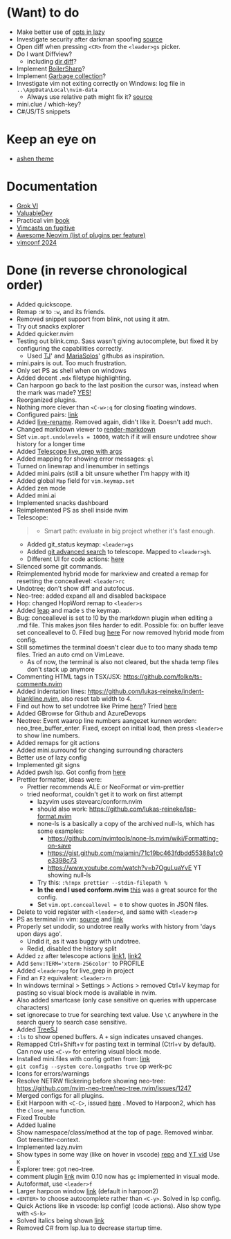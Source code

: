 # (Want) to do

- Make better use of [opts in lazy](https://www.reddit.com/r/neovim/comments/1j86rgd/cant_get_how_lazynvim_opts_work/)
- Investigate security after darkman spoofing [source](https://www.reddit.com/r/neovim/comments/1j97igm/darkman_spoofing_malware_is_also_found/)
- Open diff when pressing `<CR>` from the `<leader>gs` picker.
- Do I want Diffview?
  - including [dir diff](https://www.reddit.com/r/neovim/comments/1j9ypsl/git_difftool_dirdiff_integration/)?
- Implement [BoilerSharp](https://github.com/DestopLine/boilersharp.nvim)?
- Implement [Garbage collection](https://github.com/Zeioth/garbage-day.nvim?tab=readme-ov-file)?
- Investigate vim not exiting correctly on Windows: log file in `..\AppData\Local\nvim-data`
  - Always use relative path might fix it? [source](https://github.com/neovim/neovim/issues/8587#issuecomment-2576033560)
- mini.clue / which-key?
- C#/JS/TS snippets

# Keep an eye on

- [ashen theme](https://github.com/ficcdaf/ashen.nvim)

# Documentation

- [Grok VI](https://stackoverflow.com/questions/1218390/what-is-your-most-productive-shortcut-with-vim/1220118#1220118)
- [ValuableDev](https://thevaluable.dev/vim-commands-beginner/)
- Practical vim [book](https://www.bol.com/nl/nl/p/practical-vim/9200000090251005/)
- [Vimcasts on fugitive](http://vimcasts.org/categories/git/)
- [Awesome Neovim (list of plugins per feature)](https://github.com/rockerBOO/awesome-neovim?tab=readme-ov-file#terminal-integration)
- [vimconf 2024](https://www.youtube.com/watch?v=TUzdcB_PFJA&list=PLhlaLyAlbLlq9xWf2xm_9p422GgqvATXk)

# Done (in reverse chronological order)

- Added quickscope.
- Remap `:W` to `:w`, and its friends.
- Removed snippet support from blink, not using it atm.
- Try out snacks explorer
- Added quicker.nvim
- Testing out blink.cmp. Sass wasn't giving autocomplete, but fixed it by configuring the capabilities correctly.
  - Used [TJ](https://github.com/tjdevries/config.nvim/blob/master/lua/custom/plugins/lsp.lua)' and [MariaSolos](https://github.com/MariaSolOs/dotfiles/blob/main/.config/nvim/lua/plugins/lspconfig.lua)' githubs as inspiration.
- mini.pairs is out. Too much frustration.
- Only set PS as shell when on windows
- Added decent `.mdx` filetype highlighting.
- Can harpoon go back to the last position the cursor was, instead when the mark was made? [YES!](https://www.reddit.com/r/neovim/comments/1apuied/harpoon_go_to_last_cursor_position/?rdt=40866)
- Reorganized plugins.
- Nothing more clever than `<C-w>:q` for closing floating windows.
- Configured pairs: [link](https://www.reddit.com/r/neovim/comments/1ha03xn/minipairs_handle_quotes_neigh_pattern_regex/)
- Added [live-rename](https://github.com/saecki/live-rename.nvim). Removed again, didn't like it. Doesn't add much.
- Changed markdown viewer to [render-markdown](https://github.com/MeanderingProgrammer/render-markdown.nvim)
- Set `vim.opt.undolevels = 10000`, watch if it will ensure undotree show history for a longer time
- Added [Telescope live_grep with args](https://github.com/nvim-telescope/telescope-live-grep-args.nvim)
- Added mapping for showing error messages: `gl`
- Turned on linewrap and linenumber in settings
- Added mini.pairs (still a bit unsure whether I'm happy with it)
- Added global `Map` field for `vim.keymap.set`
- Added zen mode
- Added mini.ai
- Implemented snacks dashboard
- Reimplemented PS as shell inside nvim
- Telescope:
  > - Smart path: evaluate in big project whether it's fast enough.
  - Added git_status keymap: `<leader>gs`
  - Added [git advanced search](https://github.com/aaronhallaert/advanced-git-search.nvim) to telescope. Mapped to `<leader>gh`.
  - Different UI for code actions: [here](https://github.com/nvim-telescope/telescope-ui-select.nvim)
- Silenced some git commands.
- Reimplemented hybrid mode for markview and created a remap for resetting the conceallevel: `<leader>rc`
- Undotree; don't show diff and autofocus.
- Neo-tree: added expand all and disabled backspace
- Hop: changed HopWord remap to `<leader>s`
- Added [leap](https://github.com/ggandor/leap.nvim) and made `S` the keymap.
- Bug: conceallevel is set to !0 by the markdown plugin when editing a .md file. This makes json files harder to edit. Possible fix: on buffer leave set conceallevel to 0. Filed bug [here](https://github.com/OXY2DEV/markview.nvim/issues/206) For now removed hybrid mode from config.
- Still sometimes the terminal doesn't clear due to too many shada temp files. Tried an auto cmd on VimLeave.
  - As of now, the terminal is also not cleared, but the shada temp files don't stack up anymore
- Commenting HTML tags in TSX/JSX: https://github.com/folke/ts-comments.nvim
- Added indentation lines: https://github.com/lukas-reineke/indent-blankline.nvim, also reset tab width to 4.
- Find out how to set undotree like Prime [here](https://sidneyliebrand.medium.com/vim-tip-persistent-undo-2fc78a2973a7)? Tried [here](https://www.reddit.com/r/neovim/comments/1fzgnr3/what_do_you_think_about_neo_vim_on_windows/)
- Added GBrowse for Github and AzureDevops
- Neotree: Event waarop line numbers aangezet kunnen worden: neo_tree_buffer_enter. Fixed, except on initial load, then press `<leader>e` to show line numbers.
- Added remaps for git actions
- Added mini.surround for changing surrounding characters
- Better use of lazy config
- Implemented git signs
- Added pwsh lsp. Got config from [here](https://medium.com/@kacpermichta33/powershell-development-in-neovim-23ed44d453b4)
- Prettier formatter, ideas were:
  - Prettier recommends ALE or NeoFormat or vim-prettier
  - tried neoformat, couldn't get it to work on first attempt
    - lazyvim uses stevearc/conform.nvim
    - should also work: https://github.com/lukas-reineke/lsp-format.nvim
    - none-ls is a basically a copy of the archived null-ls, which has some examples:
      - https://github.com/nvimtools/none-ls.nvim/wiki/Formatting-on-save
      - https://gist.github.com/majamin/71c19bc463fdbdd55388a1c0e3398c73
      - https://www.youtube.com/watch?v=b7OguLuaYvE YT showing null-ls
    - Try this: `:%!npx prettier --stdin-filepath %`
    - **In the end I used conform.nvim** [this](https://www.josean.com/posts/neovim-linting-and-formatting) was a great source for the config.
    - Set `vim.opt.conceallevel = 0` to show quotes in JSON files.
- Delete to void register with `<leader>d`, and same with `<leader>p`
- PS as terminal in vim: [source](https://github.com/LazyVim/LazyVim/issues/2151) and [link](https://www.reddit.com/r/neovim/comments/1crdv93/neovim_on_windows_using_windows_terminal_and/)
- Properly set undodir, so undotree really works with history from 'days upon days ago'.
  - Undid it, as it was buggy with undotree.
  - Redid, disabled the history split
- Added `zz` after telescope actions [link1](https://github.com/nvim-telescope/telescope.nvim/issues/2115), [link2](https://www.reddit.com/r/neovim/comments/1dpmlhy/comment/lanjro0/)
- Add `$env:TERM='xterm-256color'` to PROFILE
- Added `<leader>pg` for live_grep in project
- Find an `F2` equivalent: `<leader>rn`
- In windows terminal > Settings > Actions > removed Ctrl+V keymap for pasting so visual block mode is available in nvim.
- Also added smartcase (only case sensitive on queries with uppercase characters)
- set ignorecase to true for searching text value. Use `\C` anywhere in the search query to search case sensitive.
- Added [TreeSJ](https://github.com/Wansmer/treesj)
- `:ls` to show opened buffers. A `+` sign indicates unsaved changes.
- Remapped Ctrl+Shift+v for pasting text in terminal (Ctrl+v by default). Can now use `<C-v>` for entering visual block mode.
- Installed mini.files with config gotten from: [link](https://www.reddit.com/r/neovim/comments/14g36rs/minifiles_navigate_and_manipulate_file_system/)
- `git config --system core.longpaths true` op werk-pc
- Icons for errors/warnings
- Resolve NETRW flickering before showing neo-tree: https://github.com/nvim-neo-tree/neo-tree.nvim/issues/1247
- Merged configs for all plugins.
- Exit Harpoon with `<C-C>`, issued [here](https://github.com/ThePrimeagen/harpoon/issues/609) . Moved to Harpoon2, which has the `close_menu` function.
- Fixed Trouble
- Added lualine
- Show namespace/class/method at the top of page. Removed winbar. Got treesitter-context.
- Implemented lazy.nvim
- Show types in some way (like on hover in vscode) [repo](https://github.com/simrat39/inlay-hints.nvim) and [YT vid](https://www.youtube.com/watch?v=DYaTzkw3zqQ) Use `K`
- Explorer tree: got neo-tree.
- comment plugin [link](https://vi.stackexchange.com/questions/41873/how-to-comment-in-vim#:~:text=Select%20several%20lines%20in%20visual,%2DSlash%20to%20comment%2Funcomment.) nvim 0.10 now has `gc` implemented in visual mode.
- Autoformat, use `<leader>f`
- Larger harpoon window [link](https://www.reddit.com/r/neovim/comments/169zxkn/is_it_possible_to_make_harpoon_open_on_a_bigger/) (default in harpoon2)
- `<ENTER>` to choose autocomplete rather than `<C-y>`. Solved in lsp config.
- Quick Actions like in vscode: lsp config! (code actions). Also show type with `<S-k>`
- Solved italics being shown [link](https://www.reddit.com/r/neovim/comments/1ayub43/disable_all_italics_in_nvim_lazyvim_distro/)
- Removed C# from lsp.lua to decrease startup time.
